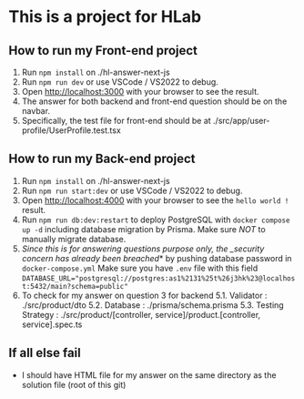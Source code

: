# This is a project for HLab

## How to run my Front-end project

1. Run ```npm install``` on ./hl-answer-next-js
2. Run ```npm run dev``` or use VSCode / VS2022 to debug.
3. Open [http://localhost:3000](http://localhost:3000) with your browser to see the result.
4. The answer for both backend and front-end question should be on the navbar.
5. Specifically, the test file for front-end should be at ./src/app/user-profile/UserProfile.test.tsx

## How to run my Back-end project

1. Run ```npm install``` on ./hl-answer-next-js
2. Run ```npm run start:dev``` or use VSCode / VS2022 to debug.
3. Open [http://localhost:4000](http://localhost:4000) with your browser to see the `hello world !` result.
4. Run ```npm run db:dev:restart``` to deploy PostgreSQL with `docker compose up -d` including database migration by Prisma. Make sure *NOT* to manually migrate database.
5. **Since this is for answering questions purpose only, the _security concern* has already been breached** by pushing database password in `docker-compose.yml` Make sure you have `.env` file with this field `DATABASE_URL="postgresql://postgres:as1%2131%25t%26j3hk%23@localhost:5432/main?schema=public"`
6. To check for my answer on question 3 for backend
   5.1. Validator : ./src/product/dto
   5.2. Database : ./prisma/schema.prisma
   5.3. Testing Strategy : ./src/product/[controller, service]/product.[controller, service].spec.ts

## If all else fail

- I should have HTML file for my answer on the same directory as the solution file (root of this git)